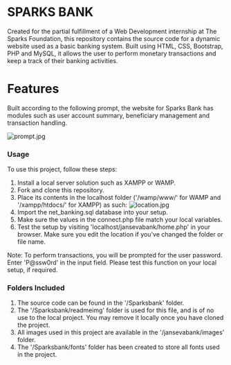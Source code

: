 # SPARKS BANK

Created for the partial fulfillment of a Web Development internship at The Sparks Foundation, this repository contains the source code for a dynamic website used as a basic banking system. Built using HTML, CSS, Bootstrap, PHP and MySQL, it allows the user to perform monetary transactions and keep a track of their banking activities. 

# Features

Built according to the following prompt, the website for Sparks Bank has modules such as user account summary, beneficiary management and transaction handling.

![prompt.jpg](/readmeimg/prompt.jpg)

### Usage

To use this project, follow these steps:
1. Install a local server solution such as XAMPP or WAMP.
2. Fork and clone this repository.
3. Place its contents in the localhost folder ('/wamp/www/' for WAMP and '/xampp/htdocs/' for XAMPP) as such:
![location.jpg](/readmeimg/location.jpg)
4. Import the net_banking.sql database into your setup.
5. Make sure the values in the connect.php file match your local variables.
6. Test the setup by visiting 'localhost/jansevabank/home.php' in your browser. Make sure you edit the location if you've changed the folder or file name.

Note: To perform transactions, you will be prompted for the user password. Enter 'P@ssw0rd' in the input field. Please test this function on your local setup, if required.

### Folders Included

1. The source code can be found in the '/Sparksbank' folder.
2. The '/Sparksbank/readmeimg' folder is used for this file, and is of no use to the local project. You may remove it locally once you have cloned the project.
3. All images used in this project are available in the '/jansevabank/images' folder.
4. The '/Sparksbank/fonts' folder has been created to store all fonts used in the project.
